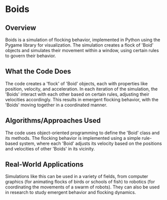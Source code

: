 # Boids

## Overview
Boids is a simulation of flocking behavior, implemented in Python using the Pygame library for visualization. The simulation creates a flock of 'Boid' objects and simulates their movement within a window, using certain rules to govern their behavior.

## What the Code Does
The code creates a 'flock' of 'Boid' objects, each with properties like position, velocity, and acceleration. In each iteration of the simulation, the 'Boids' interact with each other based on certain rules, adjusting their velocities accordingly. This results in emergent flocking behavior, with the 'Boids' moving together in a coordinated manner.

## Algorithms/Approaches Used
The code uses object-oriented programming to define the 'Boid' class and its methods. The flocking behavior is implemented using a simple rule-based system, where each 'Boid' adjusts its velocity based on the positions and velocities of other 'Boids' in its vicinity.

## Real-World Applications
Simulations like this can be used in a variety of fields, from computer graphics (for animating flocks of birds or schools of fish) to robotics (for coordinating the movements of a swarm of robots). They can also be used in research to study emergent behavior and flocking dynamics.

